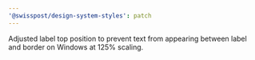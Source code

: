 ```yaml
---
'@swisspost/design-system-styles': patch
---
```


Adjusted label top position to prevent text from appearing between label and border on Windows at 125% scaling.
